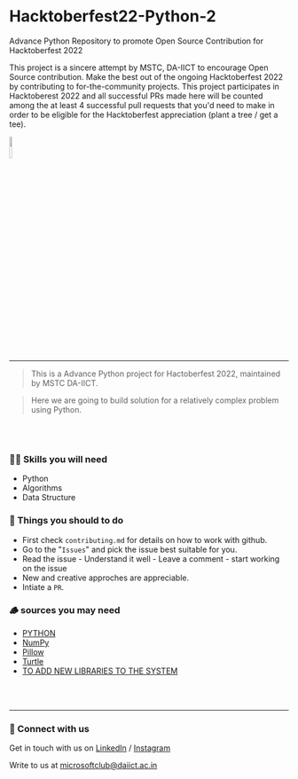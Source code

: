 # Hacktoberfest22-Python-2
Advance Python Repository to promote Open Source Contribution for Hacktoberfest 2022

This project is a sincere attempt by MSTC, DA-IICT to encourage Open Source contribution. Make the best out of the ongoing Hacktoberfest 2022 by contributing to for-the-community projects. This project participates in Hacktoberest 2022 and all successful PRs made here will be counted among the at least 4 successful pull requests that you'd need to make in order to be eligible for the Hacktoberfest appreciation (plant a tree / get a tee).


<img src="https://res.cloudinary.com/dbvyvfe61/image/upload/v1619799241/Cicada%203301:%20Reinvented/MSTC_ffmo9v.png" width="10%">

---

>This is a Advance Python project for Hactoberfest 2022, maintained by MSTC DA-IICT.

>Here we are going to build solution for a relatively complex problem using Python.

<br><br>
### 🤹🏽 Skills you will need
* Python
* Algorithms
* Data Structure

### :dart: Things you should to do
* First check `contributing.md` for details on how to work with github.
* Go to the "`Issues`" and pick the issue best suitable for you. 
* Read the issue - Understand it well - Leave a comment - start working on the issue
* New and creative approches are appreciable.
* Intiate a `PR`.


### 🪵 sources you may need
  * [PYTHON](https://docs.python.org/3/)
  * [NumPy](https://numpy.org/)
  * [Pillow](https://pypi.org/project/Pillow/)
  * [Turtle](https://docs.python.org/3/library/turtle.html)
  * [TO ADD NEW LIBRARIES TO THE SYSTEM](https://pip.pypa.io/en/stable/getting-started/)


<br><br>

---
  
### 🔗 Connect with us
Get in touch with us on [LinkedIn](https://www.linkedin.com/in/microsoft-student-technical-club-daiict/) / [Instagram](https://www.instagram.com/mstc.daiict/)

Write to us at microsoftclub@daiict.ac.in

